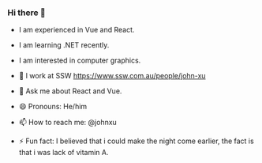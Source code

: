 ### Hi there 👋

- I am experienced in Vue and React.
- I am learning .NET recently.
- I am interested in computer graphics.
- 🔭 I work at SSW https://www.ssw.com.au/people/john-xu
- 💬 Ask me about React and Vue.

- 😄 Pronouns: He/him
- 📫 How to reach me: @johnxu
- ⚡ Fun fact: I believed that i could make the night come earlier, the fact is that i was lack of vitamin A.
<!--
**johnxussw/johnxussw** is a ✨ _special_ ✨ repository because its `README.md` (this file) appears on your GitHub profile.

Here are some ideas to get you started:

- 🔭 I’m currently working on ...
- 🌱 I’m currently learning ...
- 👯 I’m looking to collaborate on ...
- 🤔 I’m looking for help with ...
- 💬 Ask me about ...
- 📫 How to reach me: ...
- 😄 Pronouns: ...
- ⚡ Fun fact: ...
-->
